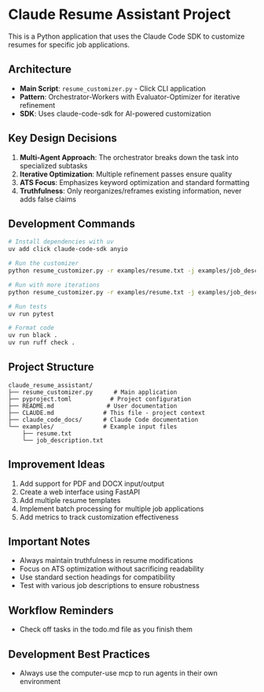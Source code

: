 # Claude Resume Assistant Project

This is a Python application that uses the Claude Code SDK to customize resumes for specific job applications.

## Architecture

- **Main Script**: `resume_customizer.py` - Click CLI application
- **Pattern**: Orchestrator-Workers with Evaluator-Optimizer for iterative refinement
- **SDK**: Uses claude-code-sdk for AI-powered customization

## Key Design Decisions

1. **Multi-Agent Approach**: The orchestrator breaks down the task into specialized subtasks
2. **Iterative Optimization**: Multiple refinement passes ensure quality
3. **ATS Focus**: Emphasizes keyword optimization and standard formatting
4. **Truthfulness**: Only reorganizes/reframes existing information, never adds false claims

## Development Commands

```bash
# Install dependencies with uv
uv add click claude-code-sdk anyio

# Run the customizer
python resume_customizer.py -r examples/resume.txt -j examples/job_description.txt

# Run with more iterations
python resume_customizer.py -r examples/resume.txt -j examples/job_description.txt --iterations 5

# Run tests
uv run pytest

# Format code
uv run black .
uv run ruff check .
```

## Project Structure

```
claude_resume_assistant/
├── resume_customizer.py      # Main application
├── pyproject.toml           # Project configuration
├── README.md               # User documentation
├── CLAUDE.md              # This file - project context
├── claude_code_docs/      # Claude Code documentation
└── examples/              # Example input files
    ├── resume.txt
    └── job_description.txt
```

## Improvement Ideas

1. Add support for PDF and DOCX input/output
2. Create a web interface using FastAPI
3. Add multiple resume templates
4. Implement batch processing for multiple job applications
5. Add metrics to track customization effectiveness

## Important Notes

- Always maintain truthfulness in resume modifications
- Focus on ATS optimization without sacrificing readability
- Use standard section headings for compatibility
- Test with various job descriptions to ensure robustness

## Workflow Reminders

- Check off tasks in the todo.md file as you finish them

## Development Best Practices

- Always use the computer-use mcp to run agents in their own environment